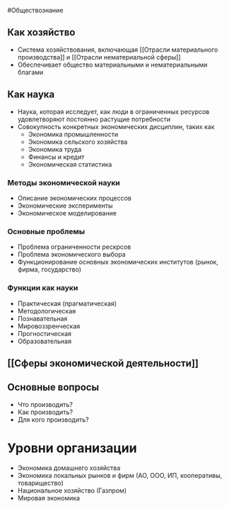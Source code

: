 #Обществознание 
## Как хозяйство
- Система хозяйствования, включающая [[Отрасли материального производства]] и [[Отрасли нематериальной сферы]]
- Обеспечивает общество материальными и нематериальными благами 
## Как наука
- Наука, которая исследует, как люди в ограниченных ресурсов удовлетворяют постоянно растущие потребности 
- Совокупность конкретных экономических дисциплин, таких как
    - Экономика промышленности
    - Экономика сельского хозяйства 
    - Экономика труда
    - Финансы и кредит 
    - Экономическая статистика 
### Методы экономической науки
- Описание экономических процессов
- Экономические эксперименты 
- Экономическое моделирование
### Основные проблемы
- Проблема ограниченности рескрсов
- Проблема экономического выбора 
- Функционирование основных экономических институтов (рынок, фирма, государство)
### Функции как науки
- Практическая (прагматическая)
- Методологическая 
- Познавательная
- Мировоззренческая
- Прогностическая
- Образовательная 
## [[Сферы экономической деятельности]]
## Основные вопросы
- Что производить?
- Как производить?
- Для кого производить?
# Уровни организации 
- Экономика домашнего хозяйства
- Экономика локальных рынков и фирм (АО, ООО, ИП, кооперативы, товарищество)
- Национальное хозяйство (Газпром)
- Мировая экономика 